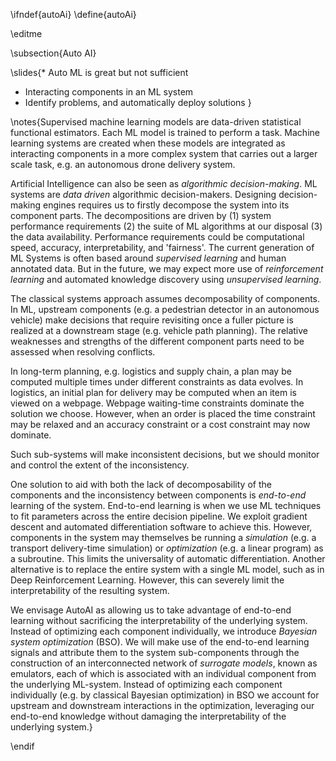 \ifndef{autoAi}
\define{autoAi}

\editme


\subsection{Auto AI}

\slides{* Auto ML is great but not sufficient
* Interacting components in an ML system
* Identify problems, and automatically deploy solutions
}

\notes{Supervised machine learning models are data-driven statistical functional
estimators. Each ML model is trained to perform a task. Machine learning
systems are created when these models are integrated as interacting
components in a more complex system that carries out a larger scale
task, e.g. an autonomous drone delivery system.

Artificial Intelligence can also be seen as *algorithmic
decision-making*. ML systems are *data driven* algorithmic
decision-makers. Designing decision-making engines requires us to
firstly decompose the system into its component parts. The
decompositions are driven by (1) system performance requirements (2)
the suite of ML algorithms at our disposal (3) the data
availability. Performance requirements could be computational speed,
accuracy, interpretability, and 'fairness'. The current generation of ML
Systems is often based around *supervised learning* and human
annotated data. But in the future, we may expect more use of
*reinforcement learning* and automated knowledge discovery using
*unsupervised learning*.

The classical systems approach assumes decomposability of
components. In ML, upstream components (e.g. a pedestrian detector in
an autonomous vehicle) make decisions that require revisiting once a
fuller picture is realized at a downstream stage (e.g. vehicle path
planning). The relative weaknesses and strengths of the different
component parts need to be assessed when resolving conflicts.

In long-term planning, e.g. logistics and supply chain, a plan
may be computed multiple times under different constraints as data
evolves. In logistics, an initial plan for delivery may be computed
when an item is viewed on a webpage. Webpage waiting-time constraints
dominate the solution we choose. However, when an order is placed the
time constraint may be relaxed and an accuracy constraint or a cost
constraint may now dominate.

Such sub-systems will make inconsistent decisions, but we
should monitor and control the extent of the inconsistency.

One solution to aid with both the lack of decomposability of the
components and the inconsistency between components is *end-to-end*
learning of the system. End-to-end learning is when we use ML
techniques to fit parameters across the entire decision pipeline. We
exploit gradient descent and automated differentiation software to
achieve this. However, components in the system may themselves be
running a *simulation* (e.g. a transport delivery-time simulation) or
*optimization* (e.g. a linear program) as a subroutine. This limits
the universality of automatic differentiation. Another alternative is
to replace the entire system with a single ML model, such as in Deep
Reinforcement Learning. However, this can severely limit the
interpretability of the resulting system.

We envisage AutoAI as allowing us to take advantage of end-to-end
learning without sacrificing the interpretability of the underlying
system. Instead of optimizing each component individually, we
introduce *Bayesian system optimization* (BSO). We will make use of
the end-to-end learning signals and attribute them to the system
sub-components through the construction of an interconnected network
of *surrogate models*, known as emulators, each of which is associated
with an individual component from the underlying ML-system. Instead of
optimizing each component individually (e.g. by classical Bayesian
optimization) in BSO we account for upstream and downstream
interactions in the optimization, leveraging our end-to-end knowledge
without damaging the interpretability of the underlying system.}

\endif
